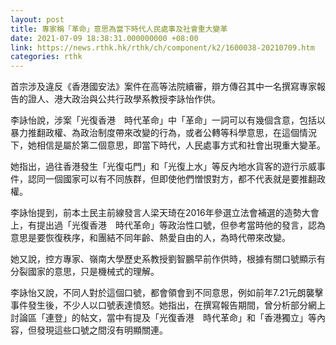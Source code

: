 ```yaml
---
layout: post
title: 專家稱「革命」意思為當下時代人民處事及社會重大變革
date: 2021-07-09 18:38:31.000000000 +08:00
link: https://news.rthk.hk/rthk/ch/component/k2/1600038-20210709.htm
categories: rthk
---
```


首宗涉及違反《香港國安法》案件在高等法院續審，辯方傳召其中一名撰寫專家報告的證人、港大政治與公共行政學系教授李詠怡作供。

李詠怡說，涉案「光復香港　時代革命」中「革命」一詞可以有幾個含意，包括以暴力推翻政權、為政治制度帶來改變的行為，或者公轉等科學意思，在這個情況下，她相信是屬於第二個意思，即當下時代，人民處事方式和社會出現重大變革。

她指出，過往香港發生「光復屯門」和「光復上水」等反內地水貨客的遊行示威事件，認同一個國家可以有不同族群，但即使他們憎恨對方，都不代表就是要推翻政權。

李詠怡提到，前本土民主前線發言人梁天琦在2016年參選立法會補選的造勢大會上，有提出過「光復香港　時代革命」等政治性口號，但參考當時他的發言，認為意思是要恢復秩序，和團結不同年齡、熱愛自由的人，為時代帶來改變。

她又說，控方專家、嶺南大學歷史系教授劉智鵬早前作供時，根據有關口號顯示有分裂國家的意思，只是機械式的理解。

李詠怡又說，不同人對於這個口號，都會領會到不同意思，例如前年7.21元朗襲擊事件發生後，不少人以口號表達憤怒。她指出，在撰寫報告期間，曾分析部分網上討論區「連登」的帖文，當中有提及「光復香港　時代革命」和「香港獨立」等內容，但發現這些口號之間沒有明顯關連。
